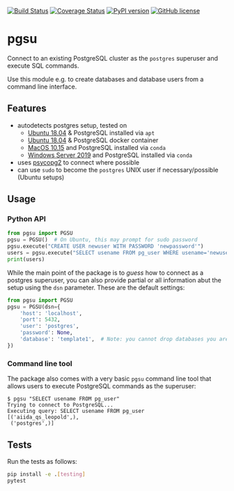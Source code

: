 [![Build Status](https://github.com/ltalirz/pgsu/workflows/ci/badge.svg)](https://github.com/ltalirz/pgsu/actions)
[![Coverage Status](https://codecov.io/gh/ltalirz/pgsu/branch/master/graph/badge.svg)](https://codecov.io/gh/ltalirz/pgsu)
[![PyPI version](https://badge.fury.io/py/pgsu.svg)](https://badge.fury.io/py/pgsu)
[![GitHub license](https://img.shields.io/badge/License-MIT-blue.svg)](https://github.com/ltalirz/pgsu/blob/master/LICENSE)
# pgsu

Connect to an existing PostgreSQL cluster as the `postgres` superuser and execute SQL commands.

Use this module e.g. to create databases and database users from a command line interface.

## Features

 * autodetects postgres setup, tested on
   * [Ubuntu 18.04](https://github.com/actions/virtual-environments/blob/master/images/linux/Ubuntu1804-README.md) & PostgreSQL installed via `apt`
   * [Ubuntu 18.04](https://github.com/actions/virtual-environments/blob/master/images/linux/Ubuntu1804-README.md) & PostgreSQL docker container
   * [MacOS 10.15](https://github.com/actions/virtual-environments/blob/master/images/macos/macos-10.15-Readme.md) and PostgreSQL installed via `conda`
   * [Windows Server 2019](https://github.com/actions/virtual-environments/blob/master/images/win/Windows2019-Readme.md) and PostgreSQL installed via `conda`
 * uses [psycopg2](http://initd.org/psycopg/docs/index.html) to connect where possible
 * can use `sudo` to become the `postgres` UNIX user if necessary/possible (Ubuntu setups)
   
## Usage

### Python API
```python
from pgsu import PGSU
pgsu = PGSU()  # On Ubuntu, this may prompt for sudo password
pgsu.execute("CREATE USER newuser WITH PASSWORD 'newpassword'")
users = pgsu.execute("SELECT usename FROM pg_user WHERE usename='newuser'")
print(users)
```

While the main point of the package is to *guess* how to connect as a postgres superuser, you can also provide partial or all information abut the setup using the `dsn` parameter.
These are the default settings:
```python
from pgsu import PGSU
pgsu = PGSU(dsn={
    'host': 'localhost',
    'port': 5432,
    'user': 'postgres',
    'password': None,
    'database': 'template1',  # Note: you cannot drop databases you are connected to
})
```

### Command line tool

The package also comes with a very basic `pgsu` command line tool that allows users to execute PostgreSQL commands as the superuser:
```
$ pgsu "SELECT usename FROM pg_user"
Trying to connect to PostgreSQL...
Executing query: SELECT usename FROM pg_user
[('aiida_qs_leopold',),
 ('postgres',)]
```

## Tests

Run the tests as follows:
```bash
pip install -e .[testing]
pytest
```
